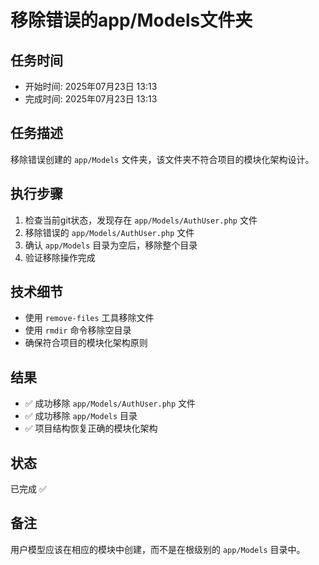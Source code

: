 # 移除错误的app/Models文件夹

## 任务时间
- 开始时间: 2025年07月23日 13:13
- 完成时间: 2025年07月23日 13:13

## 任务描述
移除错误创建的 `app/Models` 文件夹，该文件夹不符合项目的模块化架构设计。

## 执行步骤
1. 检查当前git状态，发现存在 `app/Models/AuthUser.php` 文件
2. 移除错误的 `app/Models/AuthUser.php` 文件
3. 确认 `app/Models` 目录为空后，移除整个目录
4. 验证移除操作完成

## 技术细节
- 使用 `remove-files` 工具移除文件
- 使用 `rmdir` 命令移除空目录
- 确保符合项目的模块化架构原则

## 结果
- ✅ 成功移除 `app/Models/AuthUser.php` 文件
- ✅ 成功移除 `app/Models` 目录
- ✅ 项目结构恢复正确的模块化架构

## 状态
已完成 ✅

## 备注
用户模型应该在相应的模块中创建，而不是在根级别的 `app/Models` 目录中。
